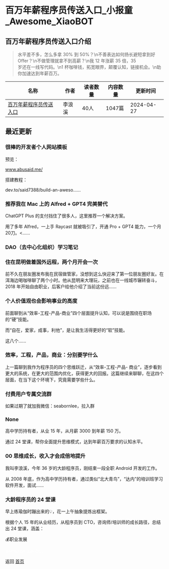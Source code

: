 # 百万年薪程序员传送入口_小报童_Awesome_XiaoBOT

## 百万年薪程序员传送入口介绍
> 水平差不多，怎么多拿 30% 到 50%？\n不善表达如何扬长避短拿到好 Offer？\n不做管理就拿不到高薪？\n我 12 年涨薪 35 倍，35  
岁还在一线写代码。\n1 杯咖啡钱，拓宽眼界，颠覆认知，链接机会。\n助你加速达到年薪百万。  
  


|名称|作者|读者数量|内容数量|更新时间|
|---|---|---|---|---|
|[百万年薪程序员传送入口](https://xiaobot.net/p/10xcoder?refer=0b133df9-27dc-423b-8101-639049001c13)|李浪溪|40人|1047篇|2024-04-27|

## 最近更新
### 很棒的开发者个人网站模板

预览：

www.abusaid.me/

搭建教程：

dev.to/said7388/build-an-aweso......

### 推荐我在 Mac 上的 Alfred + GPT4 完美替代

ChatGPT Plus 的支付挡住了很多人，这里推荐一个解决方案。

用了多年 Alfred，一上手 Raycast 就被吸引了，开通 Pro + GPT4 能力，一个月 20刀。<......

### DAO（去中心化组织）学习笔记

### 住在昆明做着国外远程，两个月开会一次

前不久在朋友圈发布我在民宿做管家，没想到这么快迎来了第一位朋友圈好友。在洱海边喝咖啡聊了两个小时。他从昆明来大理玩，之前也在一线城市辗转奋斗，2018
年开始自由职业，后客户给他介绍了当前这份远......

### 个人价值观也会影响事业的高度

前面聊到从“效率-工程-产品-商业”四个层面提升认知，可以说是围绕在职场的“硬”技能。

而“自在，爱家，成事，利他”，是让我生活得更好的“软”技能。

这八个......

### 效率，工程，产品，商业：分别要学什么

上一篇聊到我作为程序员的四个思维跃迁，从“效率-工程-产品-
商业”，逐步看到更大的系统，在更大的范围内优化，获得更大的回报。这篇继续来聊聊，在这四个层面，在当下这个环境下，究竟需要学些什么。

### 付费用户专属交流群

如果过期了就加我微信：seabornlee，拉入群

### None

高中学历持有者，从业 15 年，从月薪 3000 到年薪 150 万。

通过 24 堂课，帮你全面提升思维模式，达到年薪百万要求的认知水平。

### 00 思维成长，收入才会成倍地提升

我叫李浪溪，今年 36 岁的大龄程序员，刚结束一段全职 Android 开发的工作。

从 2008 年底，作为高中学历持有者，通过类似“北大青鸟”，“达内”的培训班学习软件开发，面试......

### 大龄程序员的 24 堂课

早上练瑜伽时蹦出来的💡，花一上午抽象提炼出框架。

根据个人 15 年的从业经历，从程序员到 CTO，咨询师/培训师的成长路径，总结出 24 堂课，涵盖：

💰职业发展


<a href="https://github.com/Reno9527/awesome-xiaobot" style="color: white; text-decoration: none;">awesome-xiaobot</a>

返回 [首页](../README.md)
